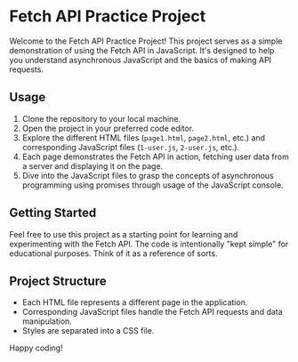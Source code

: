 # Fetch API Practice Project

Welcome to the Fetch API Practice Project! This project serves as a simple demonstration of using the Fetch API in JavaScript. It's designed to help you understand asynchronous JavaScript and the basics of making API requests.

## Usage

1. Clone the repository to your local machine.
2. Open the project in your preferred code editor.
3. Explore the different HTML files (`page1.html`, `page2.html`, etc.) and corresponding JavaScript files (`1-user.js`, `2-user.js`, etc.).
4. Each page demonstrates the Fetch API in action, fetching user data from a server and displaying it on the page.
5. Dive into the JavaScript files to grasp the concepts of asynchronous programming using promises through usage of the JavaScript console.

## Getting Started

Feel free to use this project as a starting point for learning and experimenting with the Fetch API. The code is intentionally "kept simple" for educational purposes. Think of it as a reference of sorts. 

## Project Structure

- Each HTML file represents a different page in the application.
- Corresponding JavaScript files handle the Fetch API requests and data manipulation.
- Styles are separated into a CSS file.

Happy coding!

